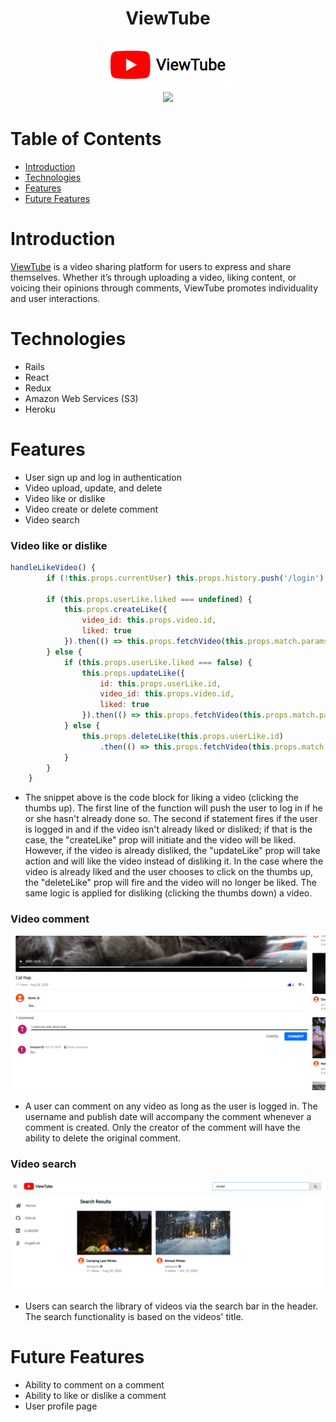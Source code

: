 <h1 align="center">ViewTube</h1>

<div align="center">
   <a href="https://kb-viewtube.herokuapp.com/">
      <img src="./app/assets/images/logo.png">
   </a>
</div>

<div align="center">
   <a href="https://kb-viewtube.herokuapp.com/">
      <img src="./app/assets/images/view-tube-splash-page-02.png">
   </a>
</div>

# Table of Contents
* <a href="#introduction">Introduction</a>
* <a href="#technologies">Technologies</a>
* <a href="#features">Features</a>
* <a href="#futurefeatures">Future Features</a>

<div id="introduction"></div>

# Introduction
[ViewTube](https://kb-viewtube.herokuapp.com/) is a video sharing platform for users to express and share themselves. Whether it’s through uploading a video, liking content, or voicing their opinions through comments, ViewTube promotes individuality and user interactions.

<div id="technologies"></div>

# Technologies
-	Rails
-	React
-	Redux
-	Amazon Web Services (S3)
-	Heroku

<div id="features"></div>

# Features
-	User sign up and log in authentication
-	Video upload, update, and delete
-  Video like or dislike
-  Video create or delete comment
-  Video search

<h3>Video like or dislike</h3>

```javascript
handleLikeVideo() {
        if (!this.props.currentUser) this.props.history.push('/login');

        if (this.props.userLike.liked === undefined) {
            this.props.createLike({
                video_id: this.props.video.id,
                liked: true
            }).then(() => this.props.fetchVideo(this.props.match.params.videoId))
        } else {
            if (this.props.userLike.liked === false) {
                this.props.updateLike({
                    id: this.props.userLike.id,
                    video_id: this.props.video.id,
                    liked: true
                }).then(() => this.props.fetchVideo(this.props.match.params.videoId))
            } else {
                this.props.deleteLike(this.props.userLike.id)
                    .then(() => this.props.fetchVideo(this.props.match.params.videoId))
            }
        }
    }
```

- The snippet above is the code block for liking a video (clicking the thumbs up). The first line of the function will push the user to log in if he or she hasn't already done so. The second if statement fires if the user is logged in and if the video isn't already liked or disliked; if that is the case, the "createLike" prop will initiate and the video will be liked. However, if the video is already disliked, the "updateLike" prop will take action and will like the video instead of disliking it. In the case where the video is already liked and the user chooses to click on the thumbs up, the "deleteLike" prop will fire and the video will no longer be liked. The same logic is applied for disliking (clicking the thumbs down) a video.

<h3>Video comment</h3>

<img src="./app/assets/images/view-tube-video-show-page.png">

- A user can comment on any video as long as the user is logged in. The username and publish date will accompany the comment whenever a comment is created. Only the creator of the comment will have the ability to delete the original comment.

<h3>Video search</h3>

<img src="./app/assets/images/view-tube-search-bar.png">

- Users can search the library of videos via the search bar in the header. The search functionality is based on the videos' title.

<div id="futurefeatures"></div>

# Future Features
-	Ability to comment on a comment
-	Ability to like or dislike a comment
-	User profile page